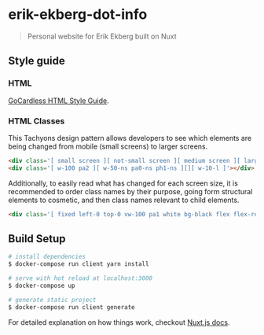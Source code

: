 # erik-ekberg-dot-info

> Personal website for Erik Ekberg built on Nuxt

## Style guide

### HTML

[GoCardless HTML Style Guide](https://github.com/gocardless/html-style-guide).

### HTML Classes

This Tachyons design pattern allows developers to see which elements are being changed from mobile (small screens) to larger screens.
``` HTML
<div class='[ small screen ][ not-small screen ][ medium screen ][ large screen ]'></div>
<div class='[ w-100 pa2 ][ w-50-ns pa0-ns ph1-ns ][][ w-10-l ]'></div>
```

Additionally, to easily read what has changed for each screen size, it is recommended to order class names by their purpose, going form structural elements to cosmetic, and then class names relevant to child elements.
``` HTML
<div class='[ fixed left-0 top-0 vw-100 pa1 white bg-black flex flex-row items-centered ]'></div>
```

## Build Setup

``` bash
# install dependencies
$ docker-compose run client yarn install

# serve with hot reload at localhost:3000
$ docker-compose up

# generate static project
$ docker-compose run client generate
```

For detailed explanation on how things work, checkout [Nuxt.js docs](https://nuxtjs.org).
